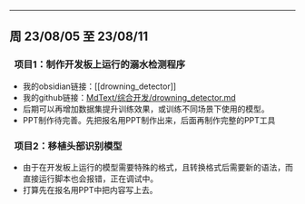 ------
## 周 23/08/05 至 23/08/11

### &ensp;项目1：制作开发板上运行的溺水检测程序

- 我的obsidian链接：[[drowning_detector]]
- 我的github链接：[MdText/综合开发/drowning_detector.md](https://github.com/GeraldIAD/MdText/blob/576edbc4f0fe3ac551f7f869caee883bbe09f681/%E7%BB%BC%E5%90%88%E5%BC%80%E5%8F%91/drowning_detector.md)
- 后期可以再增加数据集提升训练效果，或训练不同场景下使用的模型。
- PPT制作待完善。先把报名用PPT制作出来，后面再制作完整的PPT工具

### &ensp;项目2：移植头部识别模型

- 由于在开发板上运行的模型需要特殊的格式，且转换格式后需要新的语法，而直接运行脚本也会报错，正在调试中。
- 打算先在报名用PPT中把内容写上去。